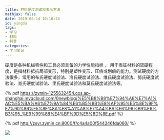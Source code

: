 ```yaml
---
title: 材料硬度测试和表示方法
mathjax: false
date: 2019-06-14 10:10:24
id: yingdu
tags:
- 学习
- 材料
- 科普
categories:
- 学习笔记
---
```


硬度是各种机械零件和工具必须具备的力学性能指标 ， 用于表征材料的软硬程度，是指材料抵抗局部变形，特别是塑性变形、压痕或划痕的能力。测试硬度的方法很多，常用的布氏硬度试验法、洛氏硬度试验法、维氏硬度试验法、努氏硬度试验法、肖氏硬度试验法、里氏硬度试验法和莫氏硬度试验法等。

<!---more--->

{% pdf https://zymin-1255632454.cos.ap-shanghai.myqcloud.com/0newblog/%E5%B8%B8%E7%94%A8%E7%A1%AC%E5%BA%A6%E7%9A%84%E6%B5%8B%E8%AF%95%E5%8E%9F%E7%90%86%E5%8F%8A%E8%A1%A8%E7%A4%BA%E6%96%B9%E6%B3%95_%E9%99%88%E4%BF%9D%E5%8D%8E.pdf %}



{% pdf http://zsvr.zymin.cn:8000/f/c4a4a00f544246fda060/ %}

![](https://zymin-1255632454.cos.ap-shanghai.myqcloud.com/0newblog/1ad5ad6eddc451da662dd1b7bffd5266d1163297.jpg)